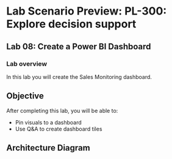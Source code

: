 # Lab Scenario Preview: PL-300: Explore decision support

## Lab 08: Create a Power BI Dashboard

### Lab overview

In this lab you will create the Sales Monitoring dashboard.

## Objective
  
After completing this lab, you will be able to:

- Pin visuals to a dashboard
- Use Q&A to create dashboard tiles

## Architecture Diagram

